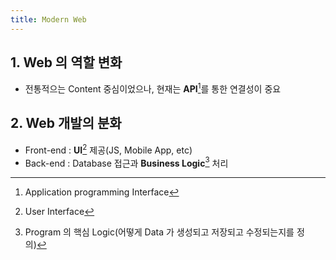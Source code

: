 ```yaml
---
title: Modern Web
---
```


## 1. Web 의 역할 변화

- 전통적으는 Content 중심이었으나, 현재는 **API**[^API]를 통한 연결성이 중요

## 2. Web 개발의 분화

- Front-end : **UI**[^UI] 제공(JS, Mobile App, etc)
- Back-end : Database 접근과 **Business Logic**[^3] 처리

[^API]: Application programming Interface

[^UI]: User Interface

[^3]: Program 의 핵심 Logic(어떻게 Data 가 생성되고 저장되고 수정되는지를 정의)
